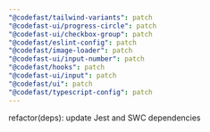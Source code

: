 ```yaml
---
"@codefast/tailwind-variants": patch
"@codefast-ui/progress-circle": patch
"@codefast-ui/checkbox-group": patch
"@codefast/eslint-config": patch
"@codefast/image-loader": patch
"@codefast-ui/input-number": patch
"@codefast/hooks": patch
"@codefast-ui/input": patch
"@codefast/ui": patch
"@codefast/typescript-config": patch
---
```


refactor(deps): update Jest and SWC dependencies
